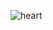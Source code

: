 ![heart](https://user-images.githubusercontent.com/68784701/212983101-709b3c9d-b78e-48ef-870e-b527ee5b20fb.jpg)
